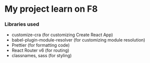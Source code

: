 # My project learn on F8

### Libraries used

-  customize-cra (for customizing Create React App)
-  babel-plugin-module-resolver (for customizing module resolution)
-  Prettier (for formatting code)
-  React Router v6 (for routing)
-  classnames, sass (for styling)
